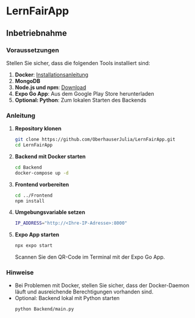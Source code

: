 # LernFairApp

## Inbetriebnahme

### Voraussetzungen

Stellen Sie sicher, dass die folgenden Tools installiert sind:
1. **Docker**: [Installationsanleitung](https://docs.docker.com/get-docker/)
2. **MongoDB**
3. **Node.js und npm**: [Download](https://nodejs.org/)
4. **Expo Go App**: Aus dem Google Play Store herunterladen
5. **Optional: Python**: Zum lokalen Starten des Backends

### Anleitung

1. **Repository klonen**
    ```bash
    git clone https://github.com/OberhauserJulia/LernFairApp.git
    cd LernFairApp
    ```

2. **Backend mit Docker starten**
    ```bash
    cd Backend
    docker-compose up -d
    ```

3. **Frontend vorbereiten**
    ```bash
    cd ../Frontend
    npm install
    ```

4. **Umgebungsvariable setzen**
    ```bash
    IP_ADDRESS="http://<Ihre-IP-Adresse>:8000"
    ```

5. **Expo App starten**
    ```bash
    npx expo start
    ```
    Scannen Sie den QR-Code im Terminal mit der Expo Go App.

### Hinweise

- Bei Problemen mit Docker, stellen Sie sicher, dass der Docker-Daemon läuft und ausreichende Berechtigungen vorhanden sind.
- Optional: Backend lokal mit Python starten
    ```bash
    python Backend/main.py
    ```
